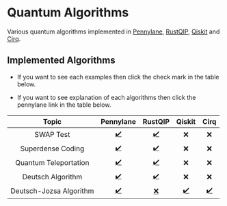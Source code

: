 # Quantum Algorithms

Various quantum algorithms implemented in [Pennylane](https://pennylane.ai/), [RustQIP](https://github.com/Renmusxd/RustQIP), [Qiskit](https://qiskit.org/) and [Cirq](https://quantumai.google/cirq).

## Implemented Algorithms

- If you want to see each examples then click the check mark in the table below.

- If you want to see explanation of each algorithms then click the pennylane link in the table below.

|          Topic          |                      Pennylane                       |                    RustQIP                    |                           Qiskit                            |                           Cirq                            |
|:-----------------------:|:----------------------------------------------------:|:---------------------------------------------:|:-----------------------------------------------------------:|:---------------------------------------------------------:|
|        SWAP Test        |   [:heavy_check_mark:](./notebook/swap_test.ipynb)   | [:heavy_check_mark:](./src/bin/swap_test.rs)  |                             :x:                             |                            :x:                            |
|    Superdense Coding    |  [:heavy_check_mark:](./notebook/superdense.ipynb)   | [:heavy_check_mark:](./src/bin/superdense.rs) |                             :x:                             |                            :x:                            |
|  Quantum Teleportation  |   [:heavy_check_mark:](./notebook/teleport.ipynb)    |  [:heavy_check_mark:](./src/bin/teleport.rs)  |                             :x:                             |                            :x:                            |
|    Deutsch Algorithm    |    [:heavy_check_mark:](./notebook/deutsch.ipynb)    |  [:heavy_check_mark:](./src/bin/deutsch.rs)   |                             :x:                             |                            :x:                            |
| Deutsch-Jozsa Algorithm | [:heavy_check_mark:](./notebook/deutsch_jozsa.ipynb) |       [:x:](./src/bin/deutsch_jozsa.rs)       | [:heavy_check_mark:](./notebook_qiskit/deutsch_jozsa.ipynb) | [:heavy_check_mark:](./notebook_cirq/deutsch_jozsa.ipynb) |
